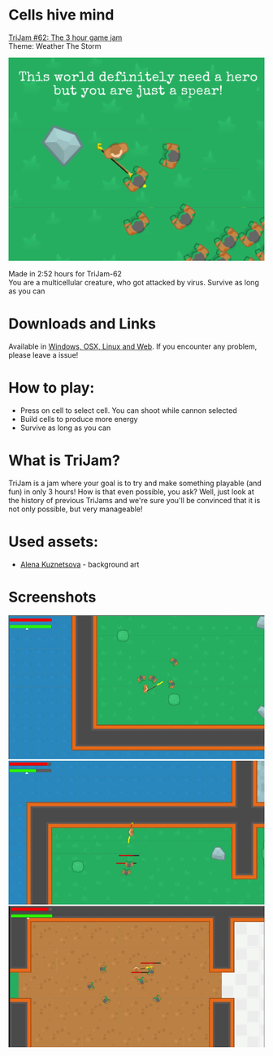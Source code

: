 # Cells hive mind
[TriJam #62: The 3 hour game jam](https://itch.io/jam/trijam-62)  
Theme: Weather The Storm  

![Cover](Screenshots/Cover.png)

Made in 2:52 hours for TriJam-62  
You are a multicellular creature, who got attacked by virus. Survive as long as you can  

# Downloads and Links
Available in [Windows, OSX, Linux and Web](https://teamon.itch.io/cells-hive-mind). If you encounter any problem, please leave a issue! 

# How to play:
 * Press on cell to select cell. You can shoot while cannon selected
 * Build cells to produce more energy
 * Survive as long as you can

# What is TriJam?
TriJam is a jam where your goal is to try and make something playable (and fun) in only 3 hours! How is that even possible, you ask? Well, just look at the history of previous TriJams and we're sure you'll be convinced that it is not only possible, but very manageable!

# Used assets:
 * [Alena Kuznetsova](http://alenakuznetsova.com/?attachment_id=219) - background art

# Screenshots
![Screen1](Screenshots/1.jpg)  
![Screen1](Screenshots/2.jpg)  
![Screen1](Screenshots/3.jpg)  

